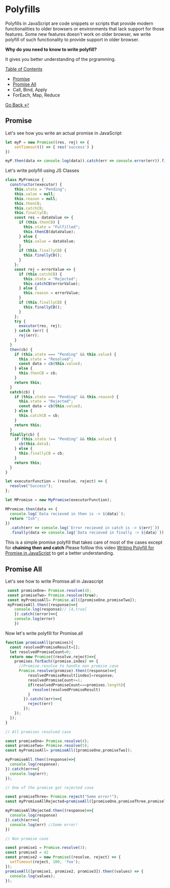 # Polyfills

Polyfills in JavaScript are code snippets or scripts that provide modern functionalities to older browsers or environments that lack support for those features.
Some new features doesn't work on older browser, we write polyfill of such functionality to provide support in older browser.

**Why do you need to know to write polyfill?**

It gives you better understanding of the prgramming.

[Table of Contents](#polyfills)

- [Promise](#promise)
- [Promise All](#promise-all)
- Call, Bind, Apply
- ForEach, Map, Reduce

[Go Back ↩](../README.md)

## Promise

Let's see how you write an actual promise in JavaScript

```javascript
let myP = new Promise((res, rej) => {
	setTimeout(() => { res('success') }
})

myP.then(data => console.log(data)).catch(err => console.error(err)).finally(data => console.log('everything is done')
```

Let's write polyfill using JS Classes

```javascript
class MyPromise {
  constructor(executor) {
    this.state = "Pending";
    this.value = null;
    this.reason = null;
    this.thenCB;
    this.catchCB;
    this.finallyCB;
    const res = dataValue => {
      if (this.thenCB) {
        this.state = "Fulfilled";
        this.thenCB(dataValue);
      } else {
        this.value = dataValue;
      }
      if (this.finallyCB) {
        this.finallyCB();
      }
    };
    const rej = errorValue => {
      if (this.catchCB) {
        this.state = "Rejected";
        this.catchCB(errorValue);
      } else {
        this.reason = errorValue;
      }
      if (this.finallyCB) {
        this.finallyCB();
      }
    };
    try {
      executor(res, rej);
    } catch (err) {
      rej(err);
    }
  }
  then(cb) {
    if (this.state === "Pending" && this.value) {
      this.state = "Resolved";
      const data = cb(this.value);
    } else {
      this.thenCB = cb;
    }
    return this;
  }
  catch(cb) {
    if (this.state === "Pending" && this.reason) {
      this.state = "Rejected";
      const data = cb(this.value);
    } else {
      this.catchCB = cb;
    }
    return this;
  }
  finally(cb) {
    if (this.state !== "Pending" && this.value) {
      cb(this.data);
    } else {
      this.finallyCB = cb;
    }
    return this;
  }
}

let executorFunction = (resolve, reject) => {
  resolve("Success");
};

let MPromise = new MyPromise(executorFunction);

MPromise.then(data => {
  console.log(`Data recieved in then is -> ${data}`);
  return "Ish";
})
  .catch(err => console.log(`Error recieved in catch is -> ${err}`))
  .finally(data => console.log(`Data recieved in finally -> ${data}`));
```

This is a simple promise polyfill that takes care of most of the cases except for **chaining then and catch**
Please folllow this video [Writing Polyfill for Promise in JavaScript](https://www.youtube.com/watch?v=lKdFKuttdfM) to get a better understanding.

## Promise All
Let's see how to write Promise.all in Javascript

```javascript
 const promiseOne= Promise.resolve(4);
 const promiseTwo= Promise.resolve(true);
 const myPromiseAll= Promise.all([promiseOne,promiseTwo]);
 myPromiseAll.then((response)=>{
	console.log(response)// [4,true]
	}).catch((error)=>{
	console.log(error)
	})
```
Now let's write polyfill for Promise.all
```javascript
function promiseAll(promises){
  const resolvedPromiseResult=[];
  let resolvedPromiseCount=0;
  return new Promise((resolve,reject)=>{
    promises.forEach((promise,index) => {
      //Promise.resolve to handle non promise case
      Promise.resolve(promise).then((response)=>{
          resolvedPromiseResult[index]=response;
          resolvedPromiseCount+=1;
          if(resolvedPromiseCount===promises.length){
            resolve(resolvedPromiseResult)
          }
        }).catch((err)=>{
          reject(err)
        });
    });
  });
}

// All promises resolved case

const promiseOne= Promise.resolve(4);
const promiseTwo= Promise.resolve(5);
const myPromiseAll= promiseAll([promiseOne,promiseTwo]);

myPromiseAll.then((response)=>{
  console.log(response);
}).catch(err=>{
  console.log(err);
});

// One of the promise got rejected case

const promiseThree= Promise.reject("Some error!");
const myPromiseAllRejected=promiseAll([promiseOne,promiseThree,promiseTwo]);

myPromiseAllRejected.then((response)=>{
  console.log(response)
}).catch(err=>{
  console.log(err) //Some error! 
})

// Non promise case

const promise1 = Promise.resolve(3);
const promise3 = 42
const promise2 = new Promise((resolve, reject) => {
  setTimeout(reject, 100, 'foo');
});
promiseAll([promise1, promise2, promise3]).then((values) => {
  console.log(values);
});
```
